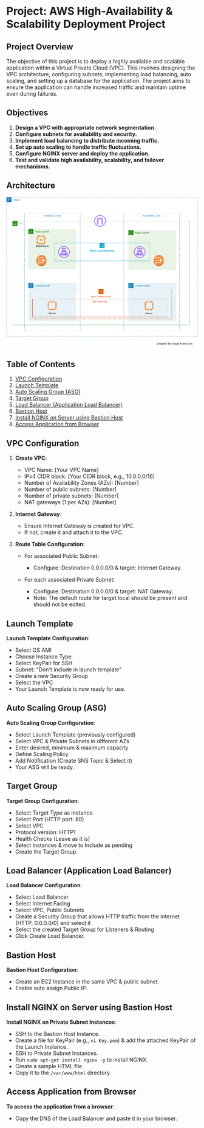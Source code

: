 # Project: AWS High-Availability & Scalability Deployment Project

## Project Overview

The objective of this project is to deploy a highly available and scalable application within a Virtual Private Cloud (VPC). This involves designing the VPC architecture, configuring subnets, implementing load balancing, auto scaling, and setting up a database for the application. The project aims to ensure the application can handle increased traffic and maintain uptime even during failures.

## Objectives

1. **Design a VPC with appropriate network segmentation.**
2. **Configure subnets for availability and security.**
3. **Implement load balancing to distribute incoming traffic.**
4. **Set up auto scaling to handle traffic fluctuations.**
5. **Configure NGINX server and deploy the application.**
6. **Test and validate high availability, scalability, and failover mechanisms.**

## Architecture
![Architecture](architecture.png)

## Table of Contents
1. [VPC Configuration](#vpc-configuration)
2. [Launch Template](#launch-template)
3. [Auto Scaling Group (ASG)](#auto-scaling-group-asg)
4. [Target Group](#target-group)
5. [Load Balancer (Application Load Balancer)](#load-balancer-application-load-balancer)
6. [Bastion Host](#bastion-host)
7. [Install NGINX on Server using Bastion Host](#install-nginx-on-server-using-bastion-host)
8. [Access Application from Browser](#access-application-from-browser)

## VPC Configuration

1. **Create VPC**:
   - VPC Name: [Your VPC Name]
   - IPv4 CIDR block: [Your CIDR block, e.g., 10.0.0.0/16]
   - Number of Availability Zones (AZs): [Number]
   - Number of public subnets: [Number]
   - Number of private subnets: [Number]
   - NAT gateways (1 per AZs): [Number]

2. **Internet Gateway**:
   - Ensure Internet Gateway is created for VPC.
   - If not, create it and attach it to the VPC.

3. **Route Table Configuration**:
   - For associated Public Subnet:
     - Configure: Destination 0.0.0.0/0 & target: Internet Gateway.

   - For each associated Private Subnet:
     - Configure: Destination 0.0.0.0/0 & target: NAT Gateway.
     - Note: The default route for target local should be present and should not be edited.

## Launch Template

 **Launch Template Configuration**:
   - Select OS AMI
   - Choose Instance Type
   - Select KeyPair for SSH
   - Subnet: "Don't include in launch template"
   - Create a new Security Group
   - Select the VPC
   - Your Launch Template is now ready for use.

## Auto Scaling Group (ASG)

 **Auto Scaling Group Configuration**:
   - Select Launch Template (previously configured)
   - Select VPC & Private Subnets in different AZs
   - Enter desired, minimum & maximum capacity
   - Define Scaling Policy
   - Add Notification (Create SNS Topic & Select it)
   - Your ASG will be ready.

## Target Group

 **Target Group Configuration**:
   - Select Target Type as Instance
   - Select Port (HTTP port: 80)
   - Select VPC
   - Protocol version: HTTP1
   - Health Checks (Leave as it is)
   - Select Instances & move to Include as pending
   - Create the Target Group.

## Load Balancer (Application Load Balancer)

 **Load Balancer Configuration**:
   - Select Load Balancer
   - Select Internet Facing
   - Select VPC, Public Subnets
   - Create a Security Group that allows HTTP traffic from the internet (HTTP, 0.0.0.0/0) and select it
   - Select the created Target Group for Listeners & Routing
   - Click Create Load Balancer.

## Bastion Host

 **Bastion Host Configuration**:
   - Create an EC2 Instance in the same VPC & public subnet.
   - Enable auto assign Public IP.

## Install NGINX on Server using Bastion Host

 **Install NGINX on Private Subnet Instances**:
   - SSH to the Bastion Host Instance.
   - Create a file for KeyPair (e.g., `vi Key.pem`) & add the attached KeyPair of the Launch Instance.
   - SSH to Private Subnet Instances.
   - Run `sudo apt-get install nginx -y` to install NGINX.
   - Create a sample HTML file.
   - Copy it to the `/var/www/html` directory.

## Access Application from Browser

 **To access the application from a browser**:
- Copy the DNS of the Load Balancer and paste it in your browser.
